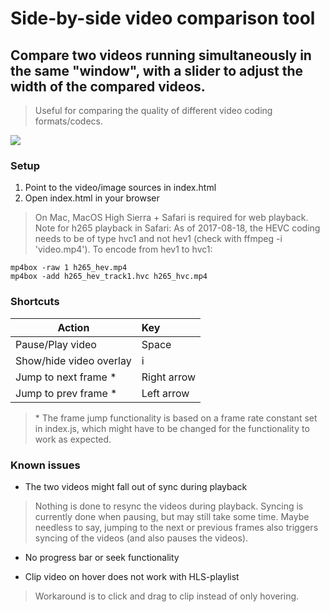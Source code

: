 # Side-by-side video comparison tool

## Compare two videos running simultaneously in the same "window", with a slider to adjust the width of the compared videos.

> Useful for comparing the quality of different video coding formats/codecs. 

![](ss.png)

### Setup 

1. Point to the video/image sources in index.html
2. Open index.html in your browser

> On Mac, MacOS High Sierra + Safari is required for web playback. 
> Note for h265 playback in Safari: As of 2017-08-18, the HEVC coding needs to be of type hvc1 and not hev1 (check with ffmpeg -i 'video.mp4').
> To encode from hev1 to hvc1: 

```
mp4box -raw 1 h265_hev.mp4
mp4box -add h265_hev_track1.hvc h265_hvc.mp4
```

### Shortcuts

| Action                    | Key          
| -------------             |:-------------
| Pause/Play video          | Space
| Show/hide video overlay   | i
| Jump to next frame *      | Right arrow 
| Jump to prev frame *      | Left arrow

> \* The frame jump functionality is based on a frame rate constant set in index.js, which might have to be changed for the functionality to work as expected.

### Known issues
* The two videos might fall out of sync during playback 

> Nothing is done to resync the videos during playback. Syncing is currently done when pausing, but may still take some time. Maybe needless to say, jumping to the next or previous frames also triggers syncing of the videos (and also pauses the videos).

* No progress bar or seek functionality

* Clip video on hover does not work with HLS-playlist

> Workaround is to click and drag to clip instead of only hovering.